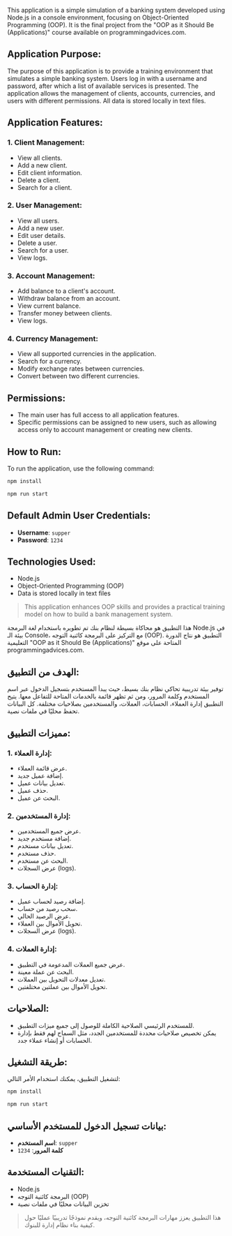 This application is a simple simulation of a banking system developed using Node.js in a console environment, focusing on Object-Oriented Programming (OOP). It is the final project from the "OOP as it Should Be (Applications)" course available on programmingadvices.com.

## Application Purpose:

The purpose of this application is to provide a training environment that simulates a simple banking system. Users log in with a username and password, after which a list of available services is presented. The application allows the management of clients, accounts, currencies, and users with different permissions. All data is stored locally in text files.

## Application Features:

### 1. Client Management:

- View all clients.
- Add a new client.
- Edit client information.
- Delete a client.
- Search for a client.

### 2. User Management:

- View all users.
- Add a new user.
- Edit user details.
- Delete a user.
- Search for a user.
- View logs.

### 3. Account Management:

- Add balance to a client's account.
- Withdraw balance from an account.
- View current balance.
- Transfer money between clients.
- View logs.

### 4. Currency Management:

- View all supported currencies in the application.
- Search for a currency.
- Modify exchange rates between currencies.
- Convert between two different currencies.

## Permissions:

- The main user has full access to all application features.
- Specific permissions can be assigned to new users, such as allowing access only to account management or creating new clients.

## How to Run:

To run the application, use the following command:

```bash
npm install
```

```bash
npm run start
```

## Default Admin User Credentials:

- **Username**: `supper`
- **Password**: `1234`

## Technologies Used:

- Node.js
- Object-Oriented Programming (OOP)
- Data is stored locally in text files

> This application enhances OOP skills and provides a practical training model on how to build a bank management system.

هذا التطبيق هو محاكاة بسيطة لنظام بنك تم تطويره باستخدام لغة البرمجة Node.js في بيئة الـ Console، مع التركيز على البرمجة كائنية التوجه (OOP). التطبيق هو نتاج الدورة التعليمية "OOP as it Should Be (Applications)" المتاحة على موقع programmingadvices.com.

## الهدف من التطبيق:

توفير بيئة تدريبية تحاكي نظام بنك بسيط، حيث يبدأ المستخدم بتسجيل الدخول عبر اسم المستخدم وكلمة المرور، ومن ثم تظهر قائمة بالخدمات المتاحة للتفاعل معها. يتيح التطبيق إدارة العملاء، الحسابات، العملات، والمستخدمين بصلاحيات مختلفة. كل البيانات تحفظ محليًا في ملفات نصية.

## مميزات التطبيق:

### 1. إدارة العملاء:

- عرض قائمة العملاء.
- إضافة عميل جديد.
- تعديل بيانات عميل.
- حذف عميل.
- البحث عن عميل.

### 2. إدارة المستخدمين:

- عرض جميع المستخدمين.
- إضافة مستخدم جديد.
- تعديل بيانات مستخدم.
- حذف مستخدم.
- البحث عن مستخدم.
- عرض السجلات (logs).

### 3. إدارة الحساب:

- إضافة رصيد لحساب عميل.
- سحب رصيد من حساب.
- عرض الرصيد الحالي.
- تحويل الأموال بين العملاء.
- عرض السجلات (logs).

### 4. إدارة العملات:

- عرض جميع العملات المدعومة في التطبيق.
- البحث عن عملة معينة.
- تعديل معدلات التحويل بين العملات.
- تحويل الأموال بين عملتين مختلفتين.

## الصلاحيات:

- للمستخدم الرئيسي الصلاحية الكاملة للوصول إلى جميع ميزات التطبيق.
- يمكن تخصيص صلاحيات محددة للمستخدمين الجدد، مثل السماح لهم فقط بإدارة الحسابات أو إنشاء عملاء جدد.

## طريقة التشغيل:

لتشغيل التطبيق، يمكنك استخدام الأمر التالي:

```bash
npm install
```

```bash
npm run start
```

## بيانات تسجيل الدخول للمستخدم الأساسي:

- **اسم المستخدم**: `supper`
- **كلمة المرور**: `1234`

## التقنيات المستخدمة:

- Node.js
- البرمجة كائنية التوجه (OOP)
- تخزين البيانات محليًا في ملفات نصية

> هذا التطبيق يعزز مهارات البرمجة كائنية التوجه، ويقدم نموذجًا تدريبيًا عمليًا حول كيفية بناء نظام إدارة للبنوك.
